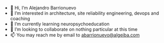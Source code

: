 - 👋 Hi, I’m Alejandro Barrionuevo
- 👀 I’m interested in architecture, site reliability engineering, devops and coaching
- 🌱 I’m currently learning neuropsychoeducation
- 💞️ I’m looking to collaborate on nothing particular at this time
- 📫 You may reach me by email to abarrionuevo@algeiba.com

<!---
abarrionuevoAlgeiba/abarrionuevoAlgeiba is a ✨ special ✨ repository because its `README.md` (this file) appears on your GitHub profile.
You can click the Preview link to take a look at your changes.
--->
